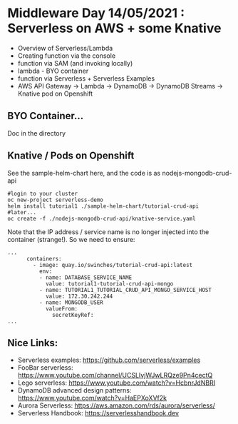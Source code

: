 # Middleware Day 14/05/2021 : Serverless on AWS + some Knative

- Overview of Serverless/Lambda
- Creating function via the console
- function via SAM (and invoking locally)
- lambda - BYO container
- function via Serverless + Serverless Examples
- AWS API Gateway -> Lambda -> DynamoDB -> DynamoDB Streams -> Knative pod on Openshift

## BYO Container...

Doc in the directory

## Knative / Pods on Openshift

See the sample-helm-chart here, and the code is as nodejs-mongodb-crud-api

```
#login to your cluster
oc new-project serverless-demo
helm install tutorial1 ./sample-helm-chart/tutorial-crud-api
#later...
oc create -f ./nodejs-mongodb-crud-api/knative-service.yaml
```

Note that the IP address / service name is no longer injected into the container (strange!).  So we need to ensure:

```
...
      containers:
        - image: quay.io/swinches/tutorial-crud-api:latest
          env:
          - name: DATABASE_SERVICE_NAME
            value: tutorial1-tutorial-crud-api-mongo
          - name: TUTORIAL1_TUTORIAL_CRUD_API_MONGO_SERVICE_HOST
            value: 172.30.242.244
          - name: MONGODB_USER
            valueFrom:
              secretKeyRef:
...
```

## Nice Links:

- Serverless examples: https://github.com/serverless/examples
- FooBar serverless: https://www.youtube.com/channel/UCSLIvjWJwLRQze9Pn4cectQ
- Lego serverless: https://www.youtube.com/watch?v=HcbnrJdNBRI
- DynamoDB advanced design patterns: https://www.youtube.com/watch?v=HaEPXoXVf2k
- Aurora Serverless: https://aws.amazon.com/rds/aurora/serverless/
- Serverless Handbook: https://serverlesshandbook.dev